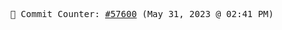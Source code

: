 <p align="center">
    <samp>
        📮 Commit Counter: <a href="https://github.com/Javascript-void0/Javascript-void0/commits/main">#57600</a> (May 31, 2023 @ 02:41 PM)
    </samp>
</p>